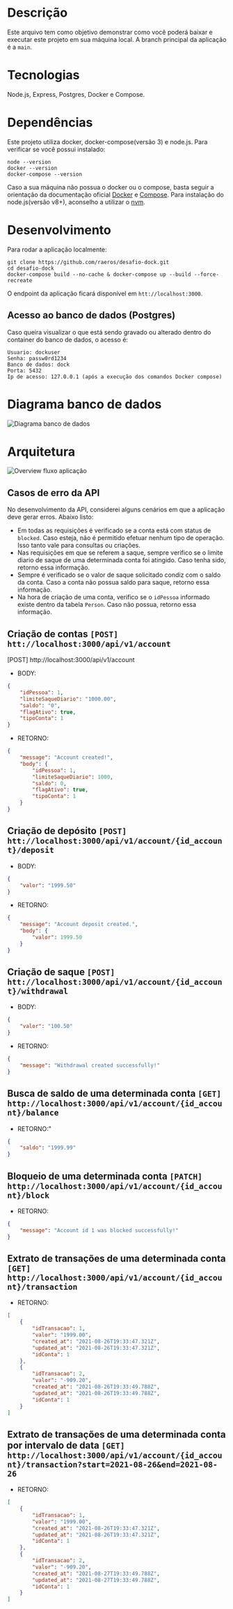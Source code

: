 # Descrição
Este arquivo tem como objetivo demonstrar como você poderá baixar e executar este projeto em sua máquina local. A branch principal da aplicação é a `main`.

# Tecnologias
Node.js, Express, Postgres, Docker e Compose.

# Dependências
Este projeto utiliza docker, docker-compose(versão 3) e node.js. Para verificar se você possui instalado:

```shell
node --version 
docker --version
docker-compose --version
```

Caso a sua máquina não possua o docker ou o compose, basta seguir a orientação da documentação oficial [Docker](https://docs.docker.com/install/) e [Compose](https://docs.docker.com/compose/install/). Para instalação do node.js(versão v8+), aconselho a utilizar o [nvm](https://github.com/nvm-sh/nvm).

# Desenvolvimento
Para rodar a aplicação localmente:
```shell
git clone https://github.com/raeros/desafio-dock.git
cd desafio-dock
docker-compose build --no-cache & docker-compose up --build --force-recreate
```

O endpoint da aplicação ficará disponível em `htt://localhost:3000`. 


## Acesso ao banco de dados (Postgres)
Caso queira visualizar o que está sendo gravado ou alterado dentro do container do banco de dados, o acesso é: 
```shell
Usuario: dockuser
Senha: passw0rd1234
Banco de dados: dock
Porta: 5432
Ip de acesso: 127.0.0.1 (após a execução dos comandos Docker compose)
```

# Diagrama banco de dados
![Diagrama banco de dados](diagrama_dock_database.png "Diagrama banco de dados")


# Arquitetura
![Overview fluxo aplicação](dock_overview_fluxo.jpg "Overview fluxo aplicação")

## Casos de erro da API
No desenvolvimento da API, considerei alguns cenários em que a aplicação deve gerar erros. Abaixo listo:
- Em todas as requisições é verificado se a conta está com status de `blocked`. Caso esteja, não é permitido efetuar nenhum tipo de operação. Isso tanto vale para consultas ou criações.
- Nas requisições em que se referem a saque, sempre verifico se o limite diario de saque de uma determinada conta foi atingido. Caso tenha sido, retorno essa informação.
- Sempre é verificado se o valor de saque solicitado condiz com o saldo da conta. Caso a conta não possua saldo para saque, retorno essa informação.
- Na hora de criação de uma conta, verifico se o `idPessoa` informado existe dentro da tabela `Person`. Caso não possua, retorno essa informação.


## Criação de contas `[POST]` `htt://localhost:3000/api/v1/account`
[POST] http://localhost:3000/api/v1/account
- BODY: 
```json
{
    "idPessoa": 1,
    "limiteSaqueDiario": "1000.00",
    "saldo": "0",
    "flagAtivo": true,
    "tipoConta": 1 
}
```
- RETORNO:
```json
{
    "message": "Account created!",
    "body": {
        "idPessoa": 1,
        "limiteSaqueDiario": 1000,
        "saldo": 0,
        "flagAtivo": true,
        "tipoConta": 1
    }
}
```

## Criação de depósito `[POST]` `htt://localhost:3000/api/v1/account/{id_account}/deposit`
- BODY:
```json
{
    "valor": "1999.50"
}
```
- RETORNO:
```json
{
    "message": "Account deposit created.",
    "body": {
        "valor": 1999.50
    }
}
```

## Criação de saque `[POST]` `htt://localhost:3000/api/v1/account/{id_account}/withdrawal`
- BODY:
```json
{
    "valor": "100.50"
}
```
- RETORNO:
```json
{
    "message": "Withdrawal created successfully!"
}
```
## Busca de saldo de uma determinada conta `[GET]` `http://localhost:3000/api/v1/account/{id_account}/balance`
- RETORNO:"
```json
{
    "saldo": "1999.99"
}
```

## Bloqueio de uma determinada conta `[PATCH]` `http://localhost:3000/api/v1/account/{id_account}/block`
- RETORNO: 
```json
{
    "message": "Account id 1 was blocked successfully!"
}
```

## Extrato de transações de uma determinada conta `[GET]` `http://localhost:3000/api/v1/account/{id_account}/transaction`
- RETORNO: 
```json
[
    {
        "idTransacao": 1,
        "valor": "1999.00",
        "created_at": "2021-08-26T19:33:47.321Z",
        "updated_at": "2021-08-26T19:33:47.321Z",
        "idConta": 1
    },
    {
        "idTransacao": 2,
        "valor": "-909.20",
        "created_at": "2021-08-26T19:33:49.788Z",
        "updated_at": "2021-08-26T19:33:49.788Z",
        "idConta": 1
    }
]
```


## Extrato de transações de uma determinada conta por intervalo de data `[GET]` `http://localhost:3000/api/v1/account/{id_account}/transaction?start=2021-08-26&end=2021-08-26`
- RETORNO: 
```json
[
    {
        "idTransacao": 1,
        "valor": "1999.00",
        "created_at": "2021-08-26T19:33:47.321Z",
        "updated_at": "2021-08-26T19:33:47.321Z",
        "idConta": 1
    },
    {
        "idTransacao": 2,
        "valor": "-909.20",
        "created_at": "2021-08-27T19:33:49.788Z",
        "updated_at": "2021-08-27T19:33:49.788Z",
        "idConta": 1
    }
]
```